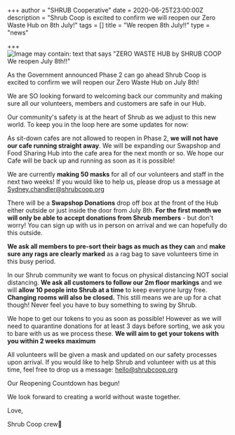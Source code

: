 +++
author = "SHRUB Cooperative"
date = 2020-06-25T23:00:00Z
description = "Shrub Coop is excited to confirm we will reopen our Zero Waste Hub on 8th July!"
tags = []
title = "We reopen 8th July!!"
type = "news"

+++
![Image may contain: text that says "ZERO WASTE HUB by SHRUB COOP We reopen July 8th!!"](https://scontent-lhr8-1.xx.fbcdn.net/v/t1.0-9/104994804_4582234568468794_1239087446049112613_n.png?_nc_cat=111&_nc_sid=8024bb&_nc_ohc=NRo5Fr4nYSYAX-9EKW3&_nc_ht=scontent-lhr8-1.xx&oh=da6494e4d7e5e435b29a78a824537501&oe=5F1BC350)

As the Government announced Phase 2 can go ahead Shrub Coop is excited to confirm we will reopen our Zero Waste Hub on July 8th!

We are SO looking forward to welcoming back our community and making sure all our volunteers, members and customers are safe in our Hub.

Our community's safety is at the heart of Shrub as we adjust to this new world. To keep you in the loop here are some updates for now:

As sit-down cafes are not allowed to reopen in Phase 2, **we will not have our cafe running straight away**. We will be expanding our Swapshop and Food Sharing Hub into the cafe area for the next month or so. We hope our Cafe will be back up and running as soon as it is possible!

We are currently **making 50 masks** for all of our volunteers and staff in the next two weeks! If you would like to help us, please drop us a message at Sydney.chandler@shrubcoop.org

There will be a **Swapshop Donations** drop off box at the front of the Hub either outside or just inside the door from July 8th. **For the first month we will only be able to accept donations from Shrub members** - but don't worry! You can sign up with us in person on arrival and we can hopefully do this outside.

**We ask all members to pre-sort their bags as much as they can** and **make sure any rags are clearly marked** as a rag bag to save volunteers time in this busy period.

In our Shrub community we want to focus on physical distancing NOT social distancing. **We ask all customers to follow our 2m floor markings** and we will **allow 10 people into Shrub at a time** to keep everyone lurgy free. **Changing rooms will also be closed.** This still means we are up for a chat though! Never feel you have to buy something to swing by Shrub.

We hope to get our tokens to you as soon as possible! However as we will need to quarantine donations for at least 3 days before sorting, we ask you to bare with us as we process these. **We will aim to get your tokens with you within 2 weeks maximum**

All volunteers will be given a mask and updated on our safety processes upon arrival. If you would like to help Shrub and volunteer with us at this time, feel free to drop us a message: hello@shrubcoop.org

Our Reopening Countdown has begun!

We look forward to creating a world without waste together. 

Love,

Shrub Coop crew🥰